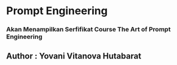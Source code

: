 # Prompt Engineering

### Akan Menampilkan Serfifikat Course The Art of Prompt Engineering

## Author : Yovani Vitanova Hutabarat
